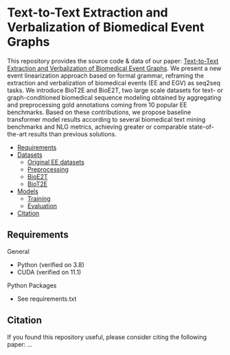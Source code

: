 # Text-to-Text Extraction and Verbalization of Biomedical Event Graphs

This repository provides the source code & data of our paper: [Text-to-Text Extraction and Verbalization of Biomedical Event Graphs]().
We present a new event linearization approach based on formal grammar, reframing the extraction and verbalization of biomedical events (EE and EGV) as seq2seq tasks.
We introduce BioT2E and BioE2T, two large scale datasets for text- or graph-conditioned biomedical sequence modeling obtained by aggregating and preprocessing gold annotations coming from 10 popular EE benchmarks.
Based on these contributions, we propose baseline transformer model results according to several biomedical text mining benchmarks and NLG metrics, achieving greater or comparable state-of-the-art results than previous solutions.

* [Requirements](#Requirements)
* [Datasets](#Datasets)
  * [Original EE datasets](#Original-EE-datasets)
  * [Preprocessing](#Preprocessing)
  * [BioE2T](#BioE2T)
  * [BioT2E](#BioT2E)
* [Models](#Models)
  * [Training](#Training)
  * [Evaluation](#Evaluation)
* [Citation](#Citation)

## Requirements

General
- Python (verified on 3.8)
- CUDA (verified on 11.1)

Python Packages
- See requirements.txt

## Citation

If you found this repository useful, please consider citing the following paper:
...
